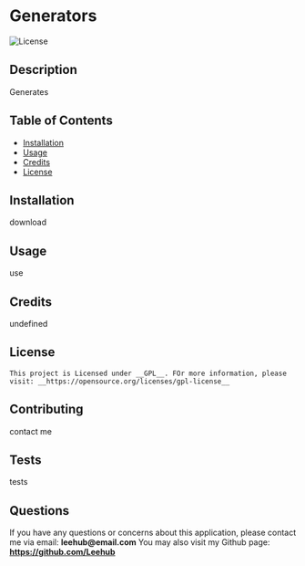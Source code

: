 # Generators

  ![License](https://img.shields.io/badge/License-GPL-orange.svg)

  ## Description
  Generates

  ## Table of Contents
  * [Installation](#installation)
  * [Usage](#usage)
  * [Credits](#credits)
  * [License](#license)
  
  ## Installation
  download

  ## Usage
  use

  ## Credits
  undefined

  ## License
    This project is Licensed under __GPL__. FOr more information, please visit: __https://opensource.org/licenses/gpl-license__ 
    

  ## Contributing
  contact me 

  ## Tests
  tests

  ## Questions
  If you have any questions or concerns about this application, please contact me via email: __leehub@email.com__ You may also visit my Github page: __https://github.com/Leehub__
